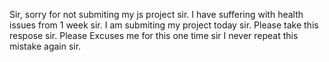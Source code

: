 Sir,
sorry for not submiting my js project sir.
I have suffering with health issues from 1 week sir.
I am submiting my project today sir.
Please take this respose sir.
Please Excuses me for this one time sir 
I never repeat this mistake again sir.
